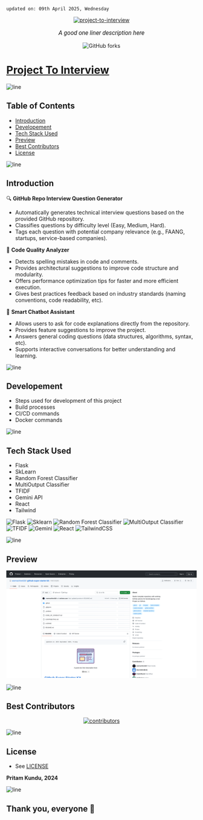     updated on: 09th April 2025, Wednesday

<div align=center>
    <a href="https://github.com/warmachine028/project-to-interview">
        <img width="200" src="https://img.icons8.com/?size=1000&id=46874" alt="project-to-interview">
    </a>
    <p style="font-family: roboto, calibri; font-size:12pt; font-style:italic"> A good one liner description here </p>
    <a src="https://github.com/warmachine028/project-to-interview/forks">
        <img alt="GitHub forks" src="https://img.shields.io/github/forks/warmachine028/project-to-interview">
    </a>
</div>

# [Project To Interview](https://github.com/warmachine028/project-to-interview)

![line]

## Table of Contents

- [Introduction](#introduction)
- [Developement](#developement)
- [Tech Stack Used](#tech-stack-used)
- [Preview](#preview)
- [Best Contributors](#best-contributors)
- [License](#license)

![line]

## Introduction

🔍 **GitHub Repo Interview Question Generator**

- Automatically generates technical interview questions based on the provided GitHub repository.
- Classifies questions by difficulty level (Easy, Medium, Hard).
- Tags each question with potential company relevance (e.g., FAANG, startups, service-based companies).

🧠 **Code Quality Analyzer**

- Detects spelling mistakes in code and comments.
- Provides architectural suggestions to improve code structure and modularity.
- Offers performance optimization tips for faster and more efficient execution.
- Gives best practices feedback based on industry standards (naming conventions, code readability, etc).

🤖 **Smart Chatbot Assistant**

- Allows users to ask for code explanations directly from the repository.
- Provides feature suggestions to improve the project.
- Answers general coding questions (data structures, algorithms, syntax, etc).
- Supports interactive conversations for better understanding and learning.

![line]

## Developement

- Steps used for development of this project
- Build processes
- CI/CD commands
- Docker commands

![line]

## Tech Stack Used

- Flask
- SkLearn
- Random Forest Classifier
- MultiOutput Classifier
- TFIDF
- Gemini API 
- React
- Tailwind

![Flask](https://img.shields.io/badge/flask-%23121011.svg?style=for-the-badge&logo=flask&logoColor=white) ![Sklearn](https://img.shields.io/badge/sklearn-%23000000.svg?style=for-the-badge&logo=sklearn&logoColor=white) ![Random Forest Classifier](https://img.shields.io/badge/randomforestclassifier-1A2B34?style=for-the-badge&logo=randomforestclassifier&logoColor=pink)  ![MultiOutput Classifier](https://img.shields.io/badge/MultiOutputClassifier-CA4245?style=for-the-badge&logo=randomforestclassifier&logoColor=white) ![TFIDF](https://img.shields.io/badge/tfidf-%23323330.svg?style=for-the-badge&logo=tfidf&logoColor=%23F7DF1E) ![Gemini](https://img.shields.io/badge/gemini%20-ffffff.svg?style=for-the-badge&logo=googlegemini&logoColor=blue) ![React](https://img.shields.io/badge/react-%2320232a.svg?style=for-the-badge&logo=react&logoColor=%2361DAFB) ![TailwindCSS](https://img.shields.io/badge/tailwindcss-%2338B2AC.svg?style=for-the-badge&logo=tailwind-css&logoColor=white) 

![line]

## Preview

<picture align="center">
    <source media="(prefers-color-scheme: light)" srcset=".github/preview-light.png">
    <source media="(prefers-color-scheme: dark)" srcset=".github/preview-dark.png">
    <img src=".github/preview-light.png" alt="preview">
</picture>

![line]

## Best Contributors

<div align="center">
    <a href="https://github.com/warmachine028/project-to-interview/graphs/contributors">
        <img src="https://contrib.rocks/image?repo=warmachine028/project-to-interview" alt="contributors"/>
    </a>
</div>

![line]

## License

- See [LICENSE]

**Pritam Kundu, 2024**

![line]

## Thank you, everyone 💚

[icons]: https://icons8.com
[markdown-badges]: https://github.com/Ileriayo/markdown-badges
[custom-icons]: https://simpleicons.org
[line]: https://user-images.githubusercontent.com/75939390/137615281-3a875960-92cc-407f-97fe-fd2319bdb252.png
[License]: https://github.com/warmachine028/project-to-interview/blob/main/LICENSE

<!-- 09/04/25 -->
